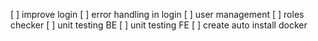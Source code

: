 [ ] improve login
[ ] error handling in login
[ ] user management
[ ] roles checker
[ ] unit testing BE
[ ] unit testing FE
[ ] create auto install docker